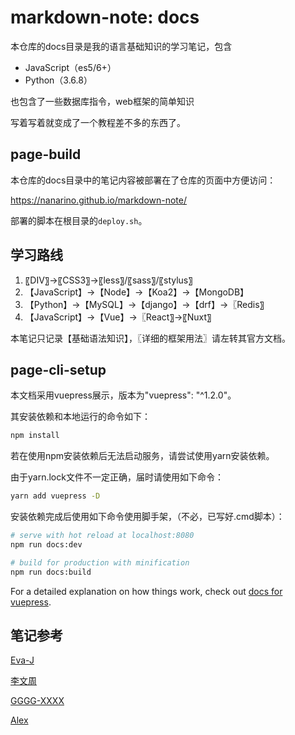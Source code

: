 # markdown-note: docs

本仓库的docs目录是我的语言基础知识的学习笔记，包含

- JavaScript（es5/6+）
- Python（3.6.8）

也包含了一些数据库指令，web框架的简单知识

写着写着就变成了一个教程差不多的东西了。



## page-build

本仓库的docs目录中的笔记内容被部署在了仓库的页面中方便访问：

<https://nanarino.github.io/markdown-note/>

部署的脚本在根目录的`deploy.sh`。



## 学习路线

1. 〖DIV〗→〖CSS3〗→〖less〗/〖sass〗/〖stylus〗
2. 【JavaScript】→【Node】→【Koa2】→【MongoDB】
3. 【Python】→【MySQL】→【django】→【drf】→〖Redis〗
4. 【JavaScript】→【Vue】→〖React〗→〖Nuxt〗

本笔记只记录【基础语法知识】，〖详细的框架用法〗请左转其官方文档。



## page-cli-setup

本文档采用vuepress展示，版本为"vuepress": "^1.2.0"。

其安装依赖和本地运行的命令如下：

```bash
npm install
```

若在使用npm安装依赖后无法启动服务，请尝试使用yarn安装依赖。

由于yarn.lock文件不一定正确，届时请使用如下命令：

```bash
yarn add vuepress -D
```

安装依赖完成后使用如下命令使用脚手架，（不必，已写好.cmd脚本）：

```bash
# serve with hot reload at localhost:8080
npm run docs:dev

# build for production with minification
npm run docs:build
```

For a detailed explanation on how things work, check out [docs for vuepress](https://github.com/vuejs/vuepress).



## 笔记参考

[Eva-J](https://www.cnblogs.com/Eva-J/p/7277026.html)

[李文周](https://www.cnblogs.com/liwenzhou/p/9959979.html)

[GGGG-XXXX](https://www.cnblogs.com/GGGG-XXXX/p/9564651.html)

[Alex](https://www.cnblogs.com/alex3714/articles/5760582.html)